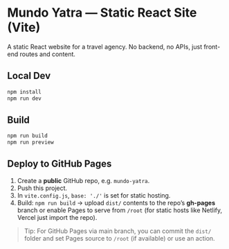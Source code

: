 # Mundo Yatra — Static React Site (Vite)

A static React website for a travel agency. No backend, no APIs, just front-end routes and content.

## Local Dev
```bash
npm install
npm run dev
```

## Build
```bash
npm run build
npm run preview
```

## Deploy to GitHub Pages
1. Create a **public** GitHub repo, e.g. `mundo-yatra`.
2. Push this project.
3. In `vite.config.js`, `base: './'` is set for static hosting.
4. Build: `npm run build` → upload `dist/` contents to the repo’s **gh-pages** branch or enable Pages to serve from `/root` (for static hosts like Netlify, Vercel just import the repo).

> Tip: For GitHub Pages via main branch, you can commit the `dist/` folder and set Pages source to `/root` (if available) or use an action.
